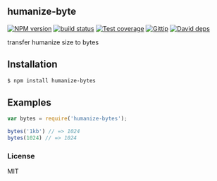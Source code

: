 humanize-byte
---------------

[![NPM version][npm-image]][npm-url]
[![build status][travis-image]][travis-url]
[![Test coverage][coveralls-image]][coveralls-url]
[![Gittip][gittip-image]][gittip-url]
[![David deps][david-image]][david-url]

[npm-image]: https://img.shields.io/npm/v/humanize-bytes.svg?style=flat
[npm-url]: https://npmjs.org/package/humanize-bytes
[travis-image]: https://img.shields.io/travis/node-modules/humanize-bytes.svg?style=flat
[travis-url]: https://travis-ci.org/node-modules/humanize-bytes
[coveralls-image]: https://img.shields.io/coveralls/node-modules/humanize-bytes.svg?style=flat
[coveralls-url]: https://coveralls.io/r/node-modules/humanize-bytes?branch=master
[gittip-image]: https://img.shields.io/gittip/dead-horse.svg?style=flat
[gittip-url]: https://www.gittip.com/dead-horse/
[david-image]: https://img.shields.io/david/node-modules/humanize-bytes.svg?style=flat
[david-url]: https://david-dm.org/node-modules/humanize-bytes

transfer humanize size to bytes

## Installation

```bash
$ npm install humanize-bytes
```

## Examples

```js
var bytes = require('humanize-bytes');

bytes('1kb') // => 1024
bytes(1024) // => 1024
```

### License

MIT
